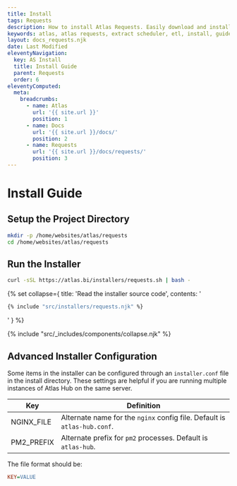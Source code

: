 ```yaml
---
title: Install
tags: Requests
description: How to install Atlas Requests. Easily download and install with our ppa through apt!
keywords: atlas, atlas requests, extract scheduler, etl, install, guide, ubuntu server
layout: docs_requests.njk
date: Last Modified
eleventyNavigation:
  key: AS Install
  title: Install Guide
  parent: Requests
  order: 6
eleventyComputed:
  meta:
    breadcrumbs:
      - name: Atlas
        url: '{{ site.url }}'
        position: 1
      - name: Docs
        url: '{{ site.url }}/docs/'
        position: 2
      - name: Requests
        url: '{{ site.url }}/docs/requests/'
        position: 3
---
```


# Install Guide

## Setup the Project Directory

```bash
mkdir -p /home/websites/atlas/requests
cd /home/websites/atlas/requests
```

## Run the Installer

```bash
curl -sSL https://atlas.bi/installers/requests.sh | bash -
```

{% set collapse={
title: 'Read the installer source code',
contents: '

```bash
{% include "src/installers/requests.njk" %}
```

'
} %}

{% include "src/\_includes/components/collapse.njk" %}

## Advanced Installer Configuration

Some items in the installer can be configured through an `installer.conf` file in the install directory. These settings are helpful if you are running multiple instances of Atlas Hub on the same server.

| Key        | Definition                                                               |
| ---------- | ------------------------------------------------------------------------ |
| NGINX_FILE | Alternate name for the `nginx` config file. Default is `atlas-hub.conf`. |
| PM2_PREFIX | Alternate prefix for `pm2` processes. Default is `atlas-hub`.            |

The file format should be:

```ini
KEY=VALUE
```
